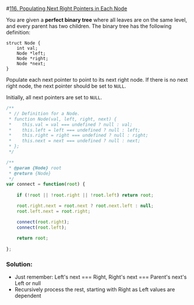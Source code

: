 #[116. Populating Next Right Pointers in Each Node](https://leetcode.com/problems/populating-next-right-pointers-in-each-node/)

You are given a **perfect binary tree** where all leaves are on the same level, and every parent has two children. The binary tree has the following definition:

```
struct Node {
    int val;
    Node *left;
    Node *right;
    Node *next;
}
```
Populate each next pointer to point to its next right node. If there is no next right node, the next pointer should be set to `NULL`.

Initially, all next pointers are set to `NULL`.

```javascript
/**
 * // Definition for a Node.
 * function Node(val, left, right, next) {
 *    this.val = val === undefined ? null : val;
 *    this.left = left === undefined ? null : left;
 *    this.right = right === undefined ? null : right;
 *    this.next = next === undefined ? null : next;
 * };
 */

/**
 * @param {Node} root
 * @return {Node}
 */
var connect = function(root) {
    
    if (!root || !root.right || !root.left) return root;

    root.right.next = root.next ? root.next.left : null;
    root.left.next = root.right;

    connect(root.right);
    connect(root.left);
    
    return root;
    
};
```

### Solution:

- Just remember: Left's next === Right, Right's next === Parent's next's Left or null
- Recursively process the rest, starting with Right as Left values are dependent
